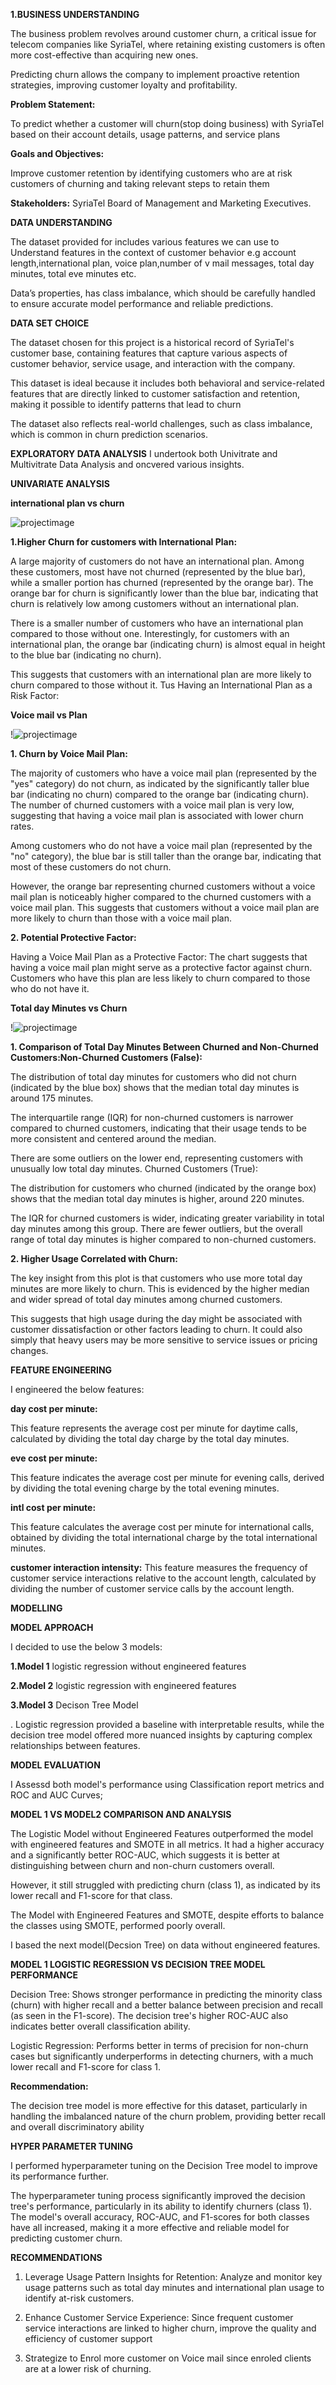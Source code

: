 **1.BUSINESS UNDERSTANDING**

The business problem revolves around customer churn, a critical issue for telecom companies like SyriaTel, where retaining existing customers is often more cost-effective than acquiring new ones. 

Predicting churn allows the company to implement proactive retention strategies, improving customer loyalty and profitability.

**Problem Statement:** 

To predict whether a customer will churn(stop doing business) with SyriaTel  based on their account details, usage patterns, and service plans

**Goals and Objectives:** 

Improve customer retention by identifying customers who are at risk customers of churning and taking relevant steps to retain them

**Stakeholders:** SyriaTel Board of Management and Marketing Executives.

**DATA UNDERSTANDING**

The dataset provided for includes  various features we can use to Understand features in the context of customer behavior e.g account length,international plan, voice plan,number of v mail messages, total day minutes, total eve minutes etc.

Data’s properties, has  class imbalance, which should be  carefully handled to ensure accurate model performance and reliable predictions.

**DATA SET CHOICE**

The dataset chosen for this project is a historical record of SyriaTel's customer base, containing features that capture various aspects of customer behavior, service usage, and interaction with the company. 

This dataset is ideal because it includes both behavioral and service-related features that are directly linked to customer satisfaction and retention, making it possible to identify patterns that lead to churn

The dataset also reflects real-world challenges, such as class imbalance, which is common in churn prediction scenarios.

**EXPLORATORY DATA ANALYSIS**
I undertook both Univitrate and Multivitrate Data Analysis and oncvered various insights.

**UNIVARIATE ANALYSIS**

**international plan vs churn**

![projectimage](image1.png)

**1.Higher Churn for customers with  International Plan:**

A large majority of customers do not have an international plan. Among these customers, most have not churned (represented by the blue bar), while a smaller portion has churned (represented by the orange bar).
The orange bar for churn is significantly lower than the blue bar, indicating that churn is relatively low among customers without an international plan.

There is a smaller number of customers who have an international plan compared to those without one.
Interestingly, for customers with an international plan, the orange bar (indicating churn) is almost equal in height to the blue bar (indicating no churn). 

This suggests that customers with an international plan are more likely to churn compared to those without it. Tus Having an International Plan as a Risk Factor:

**Voice mail vs Plan**

!![projectimage](image2.png)
  
**1. Churn by Voice Mail Plan:**

The majority of customers who have a voice mail plan (represented by the "yes" category) do not churn, as indicated by the significantly taller blue bar (indicating no churn) compared to the orange bar (indicating churn).
The number of churned customers with a voice mail plan is very low, suggesting that having a voice mail plan is associated with lower churn rates.


Among customers who do not have a voice mail plan (represented by the "no" category), the blue bar is still taller than the orange bar, indicating that most of these customers do not churn.


However, the orange bar representing churned customers without a voice mail plan is noticeably higher compared to the churned customers with a voice mail plan. This suggests that customers without a voice mail plan are more likely to churn than those with a voice mail plan.


**2. Potential Protective Factor:**

Having a Voice Mail Plan as a Protective Factor:
The chart suggests that having a voice mail plan might serve as a protective factor against churn. Customers who have this plan are less likely to churn compared to those who do not have it.

**Total day Minutes vs Churn**


!![projectimage](image3.png)

**1. Comparison of Total Day Minutes Between Churned and Non-Churned Customers:Non-Churned Customers (False):**

The distribution of total day minutes for customers who did not churn (indicated by the blue box) shows that the median total day minutes is around 175 minutes.

The interquartile range (IQR) for non-churned customers is narrower compared to churned customers, indicating that their usage tends to be more consistent and centered around the median.

There are some outliers on the lower end, representing customers with unusually low total day minutes.
Churned Customers (True):

The distribution for customers who churned (indicated by the orange box) shows that the median total day minutes is higher, around 220 minutes.

The IQR for churned customers is wider, indicating greater variability in total day minutes among this group.
There are fewer outliers, but the overall range of total day minutes is higher compared to non-churned customers.

**2. Higher Usage Correlated with Churn:**

The key insight from this plot is that customers who use more total day minutes are more likely to churn. This is evidenced by the higher median and wider spread of total day minutes among churned customers.

This suggests that high usage during the day might be associated with customer dissatisfaction or other factors leading to churn. It could also simply that heavy users may be more sensitive to service issues or pricing changes.

**FEATURE ENGINEERING**

I engineered the below features:

**day cost per minute:**

This feature represents the average cost per minute for daytime calls, calculated by dividing the total day charge by the total day minutes.

**eve cost per minute:**

 This feature indicates the average cost per minute for evening calls, derived by dividing the total evening charge by the total evening minutes.


**intl cost per minute:** 

This feature calculates the average cost per minute for international calls, obtained by dividing the total international charge by the total international minutes.

**customer interaction intensity:**
 This feature measures the frequency of customer service interactions relative to the account length, calculated by dividing the number of customer service calls by the account length.

 **MODELLING**

**MODEL APPROACH**

I decided to use the below 3 models:


**1.Model 1** logistic regression without engineered features

**2.Model 2** logistic regression with engineered features

**3.Model 3** Decison Tree Model

. Logistic regression provided a baseline with interpretable results, while the decision tree model offered more nuanced insights by capturing complex relationships between features.

**MODEL EVALUATION**

I Assessd both model's performance using  Classification report  metrics and ROC and AUC Curves;

**MODEL 1 VS MODEL2 COMPARISON AND ANALYSIS**

The Logistic  Model without Engineered Features outperformed  the model with engineered features and SMOTE in all metrics. It had a higher accuracy and a significantly better ROC-AUC, which suggests it is better at distinguishing between churn and non-churn customers overall. 

However, it still struggled with predicting churn (class 1), as indicated by its lower recall and F1-score for that class.

The Model with Engineered Features and SMOTE, despite efforts to balance the classes using SMOTE, performed poorly overall.

I based the next model(Decsion Tree) on data without engineered features.

**MODEL 1 LOGISTIC REGRESSION VS DECISION TREE MODEL  PERFORMANCE**

Decision Tree: Shows stronger performance in predicting the minority class (churn) with higher recall and a better balance between precision and recall (as seen in the F1-score). The decision tree's higher ROC-AUC also indicates better overall classification ability.

Logistic Regression: Performs better in terms of precision for non-churn cases but significantly underperforms in detecting churners, with a much lower recall and F1-score for class 1.

**Recommendation:**

The decision tree model is more effective for this dataset, particularly in handling the imbalanced nature of the churn problem, providing better recall and overall discriminatory ability

**HYPER PARAMETER TUNING**

I performed  hyperparameter tuning on the Decision Tree  model to improve its performance further.

The hyperparameter tuning process significantly improved the decision tree's performance, particularly in its ability to identify churners (class 1). The model's overall accuracy, ROC-AUC, and F1-scores for both classes have all increased, making it a more effective and reliable model for predicting customer churn.


**RECOMMENDATIONS**

1. Leverage Usage Pattern Insights for Retention: Analyze and monitor key usage patterns such as total day minutes and international plan usage to identify at-risk customers.

2. Enhance Customer Service Experience: Since frequent customer service interactions are linked to higher churn, improve the quality and efficiency of customer support

3. Strategize to Enrol more customer on Voice mail since enroled clients are at a lower risk of churning.
 




























 





